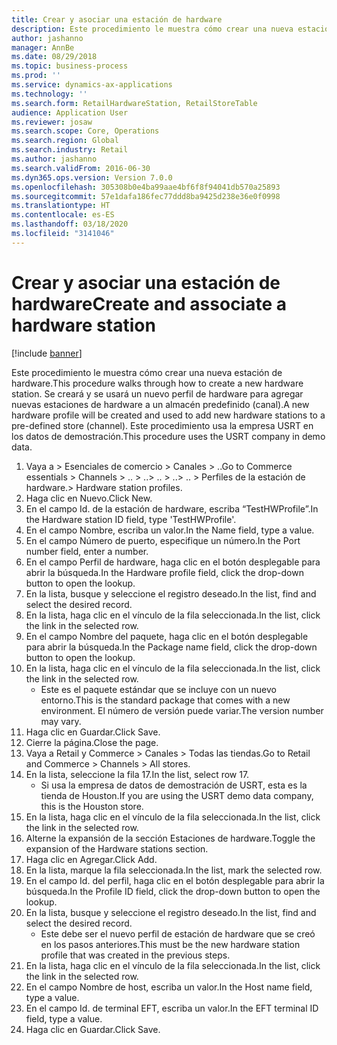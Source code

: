 ```yaml
---
title: Crear y asociar una estación de hardware
description: Este procedimiento le muestra cómo crear una nueva estación de hardware.
author: jashanno
manager: AnnBe
ms.date: 08/29/2018
ms.topic: business-process
ms.prod: ''
ms.service: dynamics-ax-applications
ms.technology: ''
ms.search.form: RetailHardwareStation, RetailStoreTable
audience: Application User
ms.reviewer: josaw
ms.search.scope: Core, Operations
ms.search.region: Global
ms.search.industry: Retail
ms.author: jashanno
ms.search.validFrom: 2016-06-30
ms.dyn365.ops.version: Version 7.0.0
ms.openlocfilehash: 305308b0e4ba99aae4bf6f8f94041db570a25893
ms.sourcegitcommit: 57e1dafa186fec77ddd8ba9425d238e36e0f0998
ms.translationtype: HT
ms.contentlocale: es-ES
ms.lasthandoff: 03/18/2020
ms.locfileid: "3141046"
---
```

# <a name="create-and-associate-a-hardware-station"></a><span data-ttu-id="fbaf3-103">Crear y asociar una estación de hardware</span><span class="sxs-lookup"><span data-stu-id="fbaf3-103">Create and associate a hardware station</span></span>

[!include [banner](../includes/banner.md)]

<span data-ttu-id="fbaf3-104">Este procedimiento le muestra cómo crear una nueva estación de hardware.</span><span class="sxs-lookup"><span data-stu-id="fbaf3-104">This procedure walks through how to create a new hardware station.</span></span> <span data-ttu-id="fbaf3-105">Se creará y se usará un nuevo perfil de hardware para agregar nuevas estaciones de hardware a un almacén predefinido (canal).</span><span class="sxs-lookup"><span data-stu-id="fbaf3-105">A new hardware profile will be created and used to add new hardware stations to a pre-defined store (channel).</span></span> <span data-ttu-id="fbaf3-106">Este procedimiento usa la empresa USRT en los datos de demostración.</span><span class="sxs-lookup"><span data-stu-id="fbaf3-106">This procedure uses the USRT company in demo data.</span></span>

1. <span data-ttu-id="fbaf3-107">Vaya a > Esenciales de comercio > Canales > ..</span><span class="sxs-lookup"><span data-stu-id="fbaf3-107">Go to Commerce essentials > Channels > ..</span></span> <span data-ttu-id="fbaf3-108">> ..</span><span class="sxs-lookup"><span data-stu-id="fbaf3-108">> ..</span></span> <span data-ttu-id="fbaf3-109">> ..</span><span class="sxs-lookup"><span data-stu-id="fbaf3-109">> ..</span></span> <span data-ttu-id="fbaf3-110">> Perfiles de la estación de hardware.</span><span class="sxs-lookup"><span data-stu-id="fbaf3-110">> Hardware station profiles.</span></span>
2. <span data-ttu-id="fbaf3-111">Haga clic en Nuevo.</span><span class="sxs-lookup"><span data-stu-id="fbaf3-111">Click New.</span></span>
3. <span data-ttu-id="fbaf3-112">En el campo Id. de la estación de hardware, escriba “TestHWProfile”.</span><span class="sxs-lookup"><span data-stu-id="fbaf3-112">In the Hardware station ID field, type 'TestHWProfile'.</span></span>
4. <span data-ttu-id="fbaf3-113">En el campo Nombre, escriba un valor.</span><span class="sxs-lookup"><span data-stu-id="fbaf3-113">In the Name field, type a value.</span></span>
5. <span data-ttu-id="fbaf3-114">En el campo Número de puerto, especifique un número.</span><span class="sxs-lookup"><span data-stu-id="fbaf3-114">In the Port number field, enter a number.</span></span>
6. <span data-ttu-id="fbaf3-115">En el campo Perfil de hardware, haga clic en el botón desplegable para abrir la búsqueda.</span><span class="sxs-lookup"><span data-stu-id="fbaf3-115">In the Hardware profile field, click the drop-down button to open the lookup.</span></span>
7. <span data-ttu-id="fbaf3-116">En la lista, busque y seleccione el registro deseado.</span><span class="sxs-lookup"><span data-stu-id="fbaf3-116">In the list, find and select the desired record.</span></span>
8. <span data-ttu-id="fbaf3-117">En la lista, haga clic en el vínculo de la fila seleccionada.</span><span class="sxs-lookup"><span data-stu-id="fbaf3-117">In the list, click the link in the selected row.</span></span>
9. <span data-ttu-id="fbaf3-118">En el campo Nombre del paquete, haga clic en el botón desplegable para abrir la búsqueda.</span><span class="sxs-lookup"><span data-stu-id="fbaf3-118">In the Package name field, click the drop-down button to open the lookup.</span></span>
10. <span data-ttu-id="fbaf3-119">En la lista, haga clic en el vínculo de la fila seleccionada.</span><span class="sxs-lookup"><span data-stu-id="fbaf3-119">In the list, click the link in the selected row.</span></span>
    * <span data-ttu-id="fbaf3-120">Este es el paquete estándar que se incluye con un nuevo entorno.</span><span class="sxs-lookup"><span data-stu-id="fbaf3-120">This is the standard package that comes with a new environment.</span></span> <span data-ttu-id="fbaf3-121">El número de versión puede variar.</span><span class="sxs-lookup"><span data-stu-id="fbaf3-121">The version number may vary.</span></span>  
11. <span data-ttu-id="fbaf3-122">Haga clic en Guardar.</span><span class="sxs-lookup"><span data-stu-id="fbaf3-122">Click Save.</span></span>
12. <span data-ttu-id="fbaf3-123">Cierre la página.</span><span class="sxs-lookup"><span data-stu-id="fbaf3-123">Close the page.</span></span>
13. <span data-ttu-id="fbaf3-124">Vaya a Retail y Commerce > Canales > Todas las tiendas.</span><span class="sxs-lookup"><span data-stu-id="fbaf3-124">Go to Retail and Commerce > Channels > All stores.</span></span>
14. <span data-ttu-id="fbaf3-125">En la lista, seleccione la fila 17.</span><span class="sxs-lookup"><span data-stu-id="fbaf3-125">In the list, select row 17.</span></span>
    * <span data-ttu-id="fbaf3-126">Si usa la empresa de datos de demostración de USRT, esta es la tienda de Houston.</span><span class="sxs-lookup"><span data-stu-id="fbaf3-126">If you are using the USRT demo data company, this is the Houston store.</span></span>  
15. <span data-ttu-id="fbaf3-127">En la lista, haga clic en el vínculo de la fila seleccionada.</span><span class="sxs-lookup"><span data-stu-id="fbaf3-127">In the list, click the link in the selected row.</span></span>
16. <span data-ttu-id="fbaf3-128">Alterne la expansión de la sección Estaciones de hardware.</span><span class="sxs-lookup"><span data-stu-id="fbaf3-128">Toggle the expansion of the Hardware stations section.</span></span>
17. <span data-ttu-id="fbaf3-129">Haga clic en Agregar.</span><span class="sxs-lookup"><span data-stu-id="fbaf3-129">Click Add.</span></span>
18. <span data-ttu-id="fbaf3-130">En la lista, marque la fila seleccionada.</span><span class="sxs-lookup"><span data-stu-id="fbaf3-130">In the list, mark the selected row.</span></span>
19. <span data-ttu-id="fbaf3-131">En el campo Id. del perfil, haga clic en el botón desplegable para abrir la búsqueda.</span><span class="sxs-lookup"><span data-stu-id="fbaf3-131">In the Profile ID field, click the drop-down button to open the lookup.</span></span>
20. <span data-ttu-id="fbaf3-132">En la lista, busque y seleccione el registro deseado.</span><span class="sxs-lookup"><span data-stu-id="fbaf3-132">In the list, find and select the desired record.</span></span>
    * <span data-ttu-id="fbaf3-133">Este debe ser el nuevo perfil de estación de hardware que se creó en los pasos anteriores.</span><span class="sxs-lookup"><span data-stu-id="fbaf3-133">This must be the new hardware station profile that was created in the previous steps.</span></span>  
21. <span data-ttu-id="fbaf3-134">En la lista, haga clic en el vínculo de la fila seleccionada.</span><span class="sxs-lookup"><span data-stu-id="fbaf3-134">In the list, click the link in the selected row.</span></span>
22. <span data-ttu-id="fbaf3-135">En el campo Nombre de host, escriba un valor.</span><span class="sxs-lookup"><span data-stu-id="fbaf3-135">In the Host name field, type a value.</span></span>
23. <span data-ttu-id="fbaf3-136">En el campo Id. de terminal EFT, escriba un valor.</span><span class="sxs-lookup"><span data-stu-id="fbaf3-136">In the EFT terminal ID field, type a value.</span></span>
24. <span data-ttu-id="fbaf3-137">Haga clic en Guardar.</span><span class="sxs-lookup"><span data-stu-id="fbaf3-137">Click Save.</span></span>

